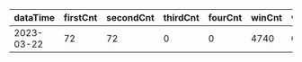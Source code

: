 |dataTime|firstCnt|secondCnt|thirdCnt|fourCnt|winCnt|vrate|wrate|
|-|-|-|-|-|-|-|-|
|2023-03-22|72|72|0|0|4740|0%|0%|